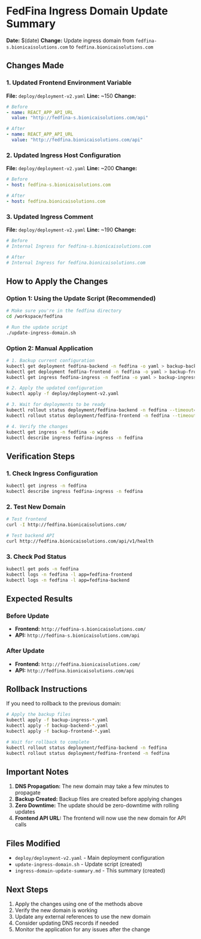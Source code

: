 # FedFina Ingress Domain Update Summary

**Date:** $(date)
**Change:** Update ingress domain from `fedfina-s.bionicaisolutions.com` to `fedfina.bionicaisolutions.com`

## Changes Made

### 1. Updated Frontend Environment Variable
**File:** `deploy/deployment-v2.yaml`
**Line:** ~150
**Change:** 
```yaml
# Before
- name: REACT_APP_API_URL
  value: "http://fedfina-s.bionicaisolutions.com/api"

# After  
- name: REACT_APP_API_URL
  value: "http://fedfina.bionicaisolutions.com/api"
```

### 2. Updated Ingress Host Configuration
**File:** `deploy/deployment-v2.yaml`
**Line:** ~200
**Change:**
```yaml
# Before
- host: fedfina-s.bionicaisolutions.com

# After
- host: fedfina.bionicaisolutions.com
```

### 3. Updated Ingress Comment
**File:** `deploy/deployment-v2.yaml`
**Line:** ~190
**Change:**
```yaml
# Before
# Internal Ingress for fedfina-s.bionicaisolutions.com

# After
# Internal Ingress for fedfina.bionicaisolutions.com
```

## How to Apply the Changes

### Option 1: Using the Update Script (Recommended)
```bash
# Make sure you're in the fedfina directory
cd /workspace/fedfina

# Run the update script
./update-ingress-domain.sh
```

### Option 2: Manual Application
```bash
# 1. Backup current configuration
kubectl get deployment fedfina-backend -n fedfina -o yaml > backup-backend-$(date +%Y%m%d-%H%M%S).yaml
kubectl get deployment fedfina-frontend -n fedfina -o yaml > backup-frontend-$(date +%Y%m%d-%H%M%S).yaml
kubectl get ingress fedfina-ingress -n fedfina -o yaml > backup-ingress-$(date +%Y%m%d-%H%M%S).yaml

# 2. Apply the updated configuration
kubectl apply -f deploy/deployment-v2.yaml

# 3. Wait for deployments to be ready
kubectl rollout status deployment/fedfina-backend -n fedfina --timeout=300s
kubectl rollout status deployment/fedfina-frontend -n fedfina --timeout=300s

# 4. Verify the changes
kubectl get ingress -n fedfina -o wide
kubectl describe ingress fedfina-ingress -n fedfina
```

## Verification Steps

### 1. Check Ingress Configuration
```bash
kubectl get ingress -n fedfina
kubectl describe ingress fedfina-ingress -n fedfina
```

### 2. Test New Domain
```bash
# Test frontend
curl -I http://fedfina.bionicaisolutions.com/

# Test backend API
curl http://fedfina.bionicaisolutions.com/api/v1/health
```

### 3. Check Pod Status
```bash
kubectl get pods -n fedfina
kubectl logs -n fedfina -l app=fedfina-frontend
kubectl logs -n fedfina -l app=fedfina-backend
```

## Expected Results

### Before Update
- **Frontend:** `http://fedfina-s.bionicaisolutions.com/`
- **API:** `http://fedfina-s.bionicaisolutions.com/api`

### After Update
- **Frontend:** `http://fedfina.bionicaisolutions.com/`
- **API:** `http://fedfina.bionicaisolutions.com/api`

## Rollback Instructions

If you need to rollback to the previous domain:

```bash
# Apply the backup files
kubectl apply -f backup-ingress-*.yaml
kubectl apply -f backup-backend-*.yaml
kubectl apply -f backup-frontend-*.yaml

# Wait for rollback to complete
kubectl rollout status deployment/fedfina-backend -n fedfina
kubectl rollout status deployment/fedfina-frontend -n fedfina
```

## Important Notes

1. **DNS Propagation:** The new domain may take a few minutes to propagate
2. **Backup Created:** Backup files are created before applying changes
3. **Zero Downtime:** The update should be zero-downtime with rolling updates
4. **Frontend API URL:** The frontend will now use the new domain for API calls

## Files Modified

- `deploy/deployment-v2.yaml` - Main deployment configuration
- `update-ingress-domain.sh` - Update script (created)
- `ingress-domain-update-summary.md` - This summary (created)

## Next Steps

1. Apply the changes using one of the methods above
2. Verify the new domain is working
3. Update any external references to use the new domain
4. Consider updating DNS records if needed
5. Monitor the application for any issues after the change

